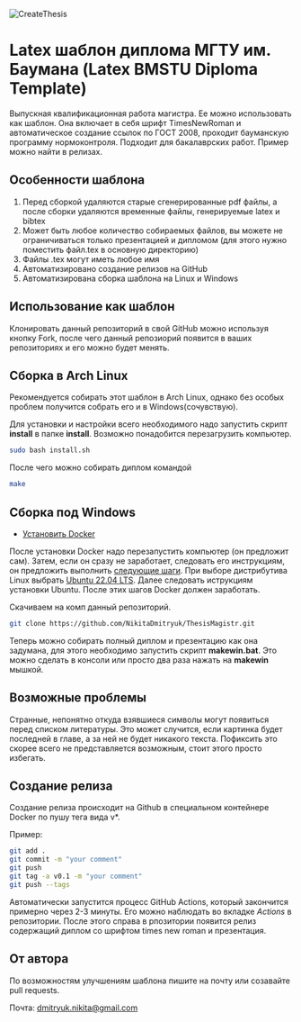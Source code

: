 ![CreateThesis](https://github.com/NikitaDmitryuk/ThesisMagistr/actions/workflows/main.yml/badge.svg)

# Latex шаблон диплома МГТУ им. Баумана (Latex BMSTU Diploma Template)

Выпускная квалификационная работа магистра. Ее можно использовать как шаблон. Она включает в себя шрифт TimesNewRoman и автоматическое создание ссылок по ГОСТ 2008, проходит бауманскую программу нормоконтроля. Подходит для бакалаврских работ. Пример можно найти в релизах.

## Особенности шаблона

1. Перед сборкой удаляются старые сгенерированные pdf файлы, а после сборки удаляются временные файлы, генерируемые latex и bibtex
2. Может быть любое количество собираемых файлов, вы можете не ограничиваться только презентацией и дипломом (для этого нужно поместить файл.tex в основную директорию)
3. Файлы .tex могут иметь любое имя
4. Автоматизировано создание релизов на GitHub
3. Автоматизирована сборка шаблона на Linux и Windows

## Использование как шаблон

Клонировать данный репозиторий в свой GitHub можно используя кнопку Fork, после чего данный репозиорий появится в ваших репозиториях и его можно будет менять.

## Сборка в Arch Linux

Рекомендуется собирать этот шаблон в Arch Linux, однако без особых проблем получится собрать его и в Windows(сочувствую).

Для установки и настройки всего необходимого надо запустить скрипт **install** в папке **install**. Возможно понадобится перезагрузить компьютер.

```bash
sudo bash install.sh
```

После чего можно собирать диплом командой

```bash
make
```

## Сборка под Windows

- [Установить Docker](https://docs.docker.com/desktop/install/windows-install/)

После установки Docker надо перезапустить компьютер (он предложит сам).
Затем, если он сразу не заработает, следовать его инструкциям, он предложить выполнить [следующие шаги](https://docs.microsoft.com/ru-ru/windows/wsl/install-manual#step-4---download-the-linux-kernel-update-package).
При выборе дистрибутива Linux выбрать [Ubuntu 22.04 LTS](https://www.microsoft.com/store/apps/9PN20MSR04DW).
Далее следовать иструкциям установки Ubuntu.
После этих шагов Docker должен заработать.

Скачиваем на комп данный репозиторий.

```bash
git clone https://github.com/NikitaDmitryuk/ThesisMagistr.git
```

Теперь можно собирать полный диплом и презентацию как она задумана, для этого необходимо запустить скрипт **makewin.bat**. Это можно сделать в консоли или просто два раза нажать на **makewin** мышкой.

## Возможные проблемы

Странные, непонятно откуда взявшиеся символы могут появиться перед списком литературы. Это может случится, если картинка будет последней в главе, а за ней не будет никакого текста. Пофиксить это скорее всего не представляется возможным, стоит этого просто избегать.

## Создание релиза

Создание релиза происходит на Github в специальном контейнере Docker по пушу тега вида v*. 

Пример:

```bash
git add .
git commit -m "your comment"
git push
git tag -a v0.1 -m "your comment"
git push --tags
```
Автоматически запустится процесс GitHub Actions, который закончится примерно через 2-3 минуты. Его можно наблюдать во вкладке *Actions* в репозитории. 
После этого справа в рпозитории появится релиз содержащий диплом со шрифтом times new roman и презентация.

## От автора

По возможностям улучшениям шаблона пишите на почту или созавайте pull requests.

Почта: [dmitryuk.nikita@gmail.com](dmitryuk.nikita@gmail.com)
